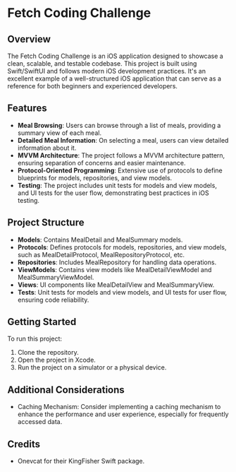 # Fetch Coding Challenge

## Overview

The Fetch Coding Challenge is an iOS application designed to showcase a clean, scalable, and testable codebase. This project is built using Swift/SwiftUI and follows modern iOS development practices. It's an excellent example of a well-structured iOS application that can serve as a reference for both beginners and experienced developers.

## Features

* **Meal Browsing**: Users can browse through a list of meals, providing a summary view of each meal.
* **Detailed Meal Information**: On selecting a meal, users can view detailed information about it.
* **MVVM Architecture**: The project follows a MVVM architecture pattern, ensuring separation of concerns and easier maintenance.
* **Protocol-Oriented Programming**: Extensive use of protocols to define blueprints for models, repositories, and view models.
* **Testing**: The project includes unit tests for models and view models, and UI tests for the user flow, demonstrating best practices in iOS testing.

## Project Structure

* **Models**: Contains MealDetail and MealSummary models.
* **Protocols**: Defines protocols for models, repositories, and view models, such as MealDetailProtocol, MealRepositoryProtocol, etc.
* **Repositories**: Includes MealRepository for handling data operations.
* **ViewModels**: Contains view models like MealDetailViewModel and MealSummaryViewModel.
* **Views**: UI components like MealDetailView and MealSummaryView.
* **Tests**: Unit tests for models and view models, and UI tests for user flow, ensuring code reliability.

## Getting Started

To run this project:




1. Clone the repository.
2. Open the project in Xcode.
3. Run the project on a simulator or a physical device.


## Additional Considerations

* Caching Mechanism: Consider implementing a caching mechanism to enhance the performance and user experience, especially for frequently accessed data.

## Credits

* Onevcat for their KingFisher Swift package.


